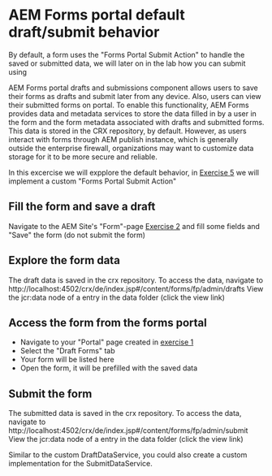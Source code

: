 # AEM Forms portal default draft/submit behavior

By default, a form uses the "Forms Portal Submit Action" to handle the saved or submitted data, we will later on in the lab how you can submit using 

AEM Forms portal drafts and submissions component allows users to save their forms as drafts and submit later from any device. Also, users can view their submitted forms on portal. To enable this functionality, AEM Forms provides data and metadata services to store the data filled in by a user in the form and the form metadata associated with drafts and submitted forms. This data is stored in the CRX repository, by default. However, as users interact with forms through AEM publish instance, which is generally outside the enterprise firewall, organizations may want to customize data storage for it to be more secure and reliable.

In this excercise we will expplore the default behavior, in [Exercise 5](exercise5/README.md) we will implement a custom "Forms Portal Submit Action"

## Fill the form and save a draft

Navigate to the AEM Site's "Form"-page [Exercise 2](exercise2/README.md) and fill some fields and "Save" the form (do not submit the form)

## Explore the form data

The draft data is saved in the crx repository. To access the data, navigate to http://localhost:4502/crx/de/index.jsp#/content/forms/fp/admin/drafts
View the jcr:data node of a entry in the data folder (click the view link)

## Access the form from the forms portal

* Navigate to your "Portal" page created in [exercise 1](exercise1/README.md)
* Select the "Draft Forms" tab
* Your form will be listed here
* Open the form, it will be prefilled with the saved data

## Submit the form

The submitted data is saved in the crx repository. To access the data, navigate to http://localhost:4502/crx/de/index.jsp#/content/forms/fp/admin/submit
View the jcr:data node of a entry in the data folder (click the view link)

Similar to the custom DraftDataService, you could also create a custom implementation for the SubmitDataService.
